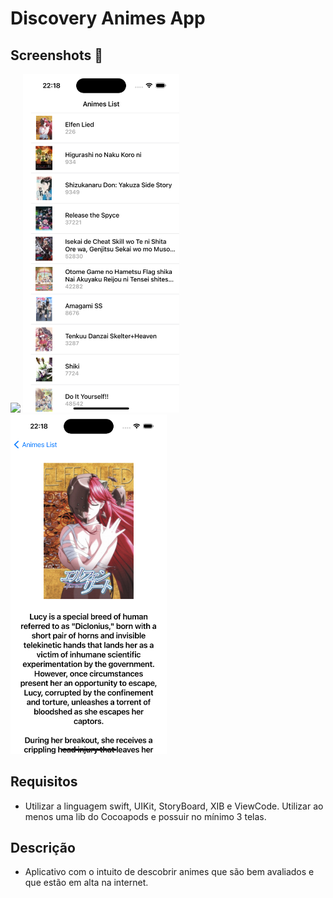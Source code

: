 # Discovery Animes App

## Screenshots 📱

<div>
  <img src="Screenshots/page1.png" width="250">
  <img src="Screenshots/page2.png" width="250">
  <img src="Screenshots/page3.png" width="250">
</div>

## Requisitos
- Utilizar a linguagem swift, UIKit, StoryBoard, XIB e ViewCode. Utilizar ao menos uma lib do Cocoapods e possuir no mínimo 3 telas.

## Descrição
- Aplicativo com o intuito de descobrir animes que são bem avaliados e que estão em alta na internet.
